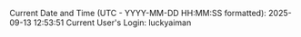 Current Date and Time (UTC - YYYY-MM-DD HH:MM:SS formatted): 2025-09-13 12:53:51
Current User's Login: luckyaiman
